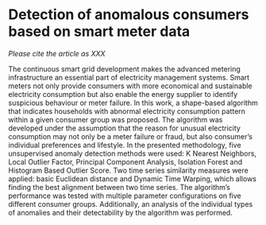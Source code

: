 # Detection of anomalous consumers based on smart meter data
*Please cite the article as XXX*

The continuous smart grid development makes the advanced metering infrastructure an essential part of electricity management systems. Smart meters not only provide consumers with more economical and sustainable electricity consumption but also enable the energy supplier to identify suspicious behaviour or meter failure. In this work, a shape-based algorithm that indicates households with abnormal electricity consumption pattern within a given consumer group was proposed. The algorithm was developed under the assumption that the reason for unusual electricity consumption may not only be a meter failure or fraud, but also consumer’s individual preferences and lifestyle. In the presented methodology, five unsupervised anomaly detection methods were used: K Nearest Neighbors, Local Outlier Factor, Principal Component Analysis, Isolation Forest and Histogram Based Outlier Score. Two time series similarity measures were applied: basic Euclidean distance and Dynamic Time Warping, which allows finding the best alignment between two time series. The algorithm’s performance was tested with multiple parameter configurations on five different consumer groups. Additionally, an analysis of the individual types of anomalies and their detectability by the algorithm was performed.
